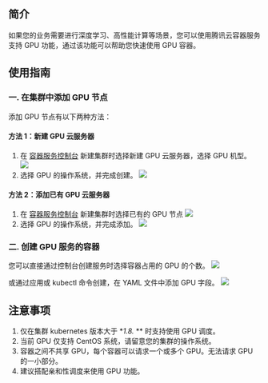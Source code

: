 ## 简介 
如果您的业务需要进行深度学习、高性能计算等场景，您可以使用腾讯云容器服务支持 GPU 功能，通过该功能可以帮助您快速使用 GPU 容器。

## 使用指南
### 一. 在集群中添加 GPU 节点
添加 GPU 节点有以下两种方法：
#### 方法 1：新建 GPU 云服务器
1. 在 [容器服务控制台](https://console.cloud.tencent.com/ccs) 新建集群时选择新建 GPU 云服务器，选择 GPU 机型。
![][1]
2. 选择 GPU 的操作系统，并完成创建。
![][2]

#### 方法 2：添加已有 GPU 云服务器
1. 在 [容器服务控制台](https://console.cloud.tencent.com/ccs) 新建集群时选择已有的 GPU 节点
![][3]
2. 选择 GPU 的操作系统，并完成添加。
![][4]

### 二. 创建 GPU 服务的容器
您可以直接通过控制台创建服务时选择容器占用的 GPU 的个数。
![][5]

或通过应用或 kubectl 命令创建，在 YAML 文件中添加 GPU 字段。
![][6]

## 注意事项
1. 仅在集群 kubernetes 版本大于 **1.8.* ** 时支持使用 GPU 调度。
2. 当前 GPU 仅支持 CentOS 系统，请留意您的集群的操作系统。
3. 容器之间不共享 GPU，每个容器可以请求一个或多个 GPU。无法请求 GPU 的一小部分。
4. 建议搭配亲和性调度来使用 GPU 功能。



[1]: https://main.qcloudimg.com/raw/be839f6e431eb74d2b1cea2b4d785209.png
[2]: https://main.qcloudimg.com/raw/980efc42700803ce25fedfc8c692cafe.png
[3]: https://main.qcloudimg.com/raw/83701fb1644bd2be8f7adf408fff9ef8.png
[4]: https://main.qcloudimg.com/raw/72dd3a0c581e9157a51e09f4c3f1c058.png
[5]: https://main.qcloudimg.com/raw/a768a0610894587528573f959277ab9f.png
[6]: https://main.qcloudimg.com/raw/2f2b3a751fd4bc0a3d443d7495fb1050.png
